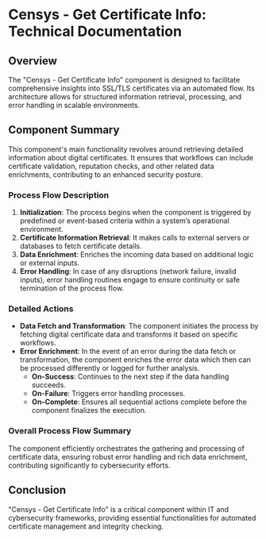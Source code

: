 # Censys - Get Certificate Info: Technical Documentation

## Overview
The "Censys - Get Certificate Info" component is designed to facilitate comprehensive insights into SSL/TLS certificates via an automated flow. Its architecture allows for structured information retrieval, processing, and error handling in scalable environments.

## Component Summary
This component's main functionality revolves around retrieving detailed information about digital certificates. It ensures that workflows can include certificate validation, reputation checks, and other related data enrichments, contributing to an enhanced security posture.

### Process Flow Description
1. **Initialization**: The process begins when the component is triggered by predefined or event-based criteria within a system’s operational environment.
2. **Certificate Information Retrieval**: It makes calls to external servers or databases to fetch certificate details.
3. **Data Enrichment**: Enriches the incoming data based on additional logic or external inputs.
4. **Error Handling**: In case of any disruptions (network failure, invalid inputs), error handling routines engage to ensure continuity or safe termination of the process flow.

### Detailed Actions
- **Data Fetch and Transformation**: The component initiates the process by fetching digital certificate data and transforms it based on specific workflows.
- **Error Enrichment**: In the event of an error during the data fetch or transformation, the component enriches the error data which then can be processed differently or logged for further analysis.
  - **On-Success**: Continues to the next step if the data handling succeeds.
  - **On-Failure**: Triggers error handling processes.
  - **On-Complete**: Ensures all sequential actions complete before the component finalizes the execution.

### Overall Process Flow Summary
The component efficiently orchestrates the gathering and processing of certificate data, ensuring robust error handling and rich data enrichment, contributing significantly to cybersecurity efforts.

## Conclusion
"Censys - Get Certificate Info" is a critical component within IT and cybersecurity frameworks, providing essential functionalities for automated certificate management and integrity checking.

